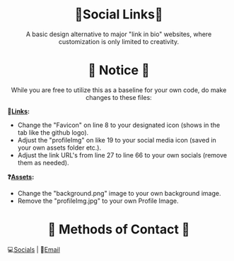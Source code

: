 <div align="center">
  <center><h1>🔗Social Links🔗</h1></center>
</div>
<div align="center"><center>
<p>A basic design alternative to major "link in bio" websites, where customization is only limited to creativity.
</p></center></div>

<div align="center"><center><h1>📝 Notice 📝</h1></center></div>
<div align="center"><center><p>
While you are free to utilize this as a baseline for your own code, do make changes to these files:</p></center></div>

<b>🔗[Links](https://github.com/Krowatic/Socials/blob/main/links.html 'links.html'):</b>
- Change the "Favicon" on line 8 to your designated icon (shows in the tab like the github logo).
- Adjust the "profileImg" on like 19 to your social media icon (saved in your own assets folder etc.).
- Adjust the link URL's from line 27 to line 66 to your own socials (remove them as needed).

<b>❓[Assets](https://github.com/Krowatic/Socials/tree/main/assets 'Assets Folder'):</b>
- Change the "background.png" image to your own background image. 
- Remove the "profileImg.jpg" to your own Profile Image.

<div align="center">
  <center><h1>📨 Methods of Contact 📨</h1></center>
</div>

💻[Socials](https://campsite.bio/krowatic 'https://campsite.bio/krowatic') | 📧[Email](mailto:krowatic@gmail.com?subject=[GitHub]%20Socials%20Source%20Code 'Source Code Contact')
